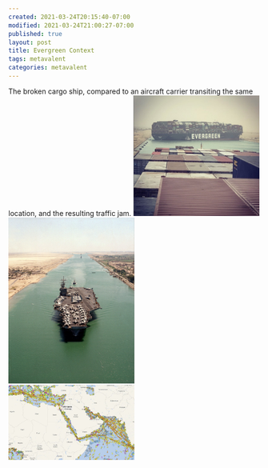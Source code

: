 ```yaml
---
created: 2021-03-24T20:15:40-07:00
modified: 2021-03-24T21:00:27-07:00
published: true
layout: post
title: Evergreen Context
tags: metavalent
categories: metavalent
---
```

<head>
<style>
img {
  margin-left: auto;
  margin-right: auto;
}
</style>
</head>
The broken cargo ship, compared to an aircraft carrier transiting the same location, and the resulting traffic jam.

<img src="/assets/images/image_picker4088370503932854072.jpg" style="width:50%">
<br />
<img src="/assets/images/image_picker8308888842325699576.jpg" style="width:50%">
<br />
<img src="/assets/images/image_picker1424403435638129475.jpg" style="width:50%">